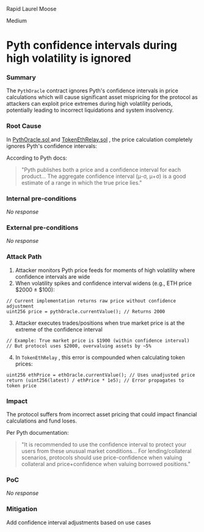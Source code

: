 Rapid Laurel Moose

Medium

# Pyth confidence intervals during high volatility is ignored

### Summary

The `PythOracle` contract ignores Pyth's confidence intervals in price calculations which will cause significant asset mispricing for the protocol as attackers can exploit price extremes during high volatility periods, potentially leading to incorrect liquidations and system insolvency.

### Root Cause

In [PythOracle.sol ](https://github.com/sherlock-audit/2024-11-oku/blob/ee3f781a73d65e33fb452c9a44eb1337c5cfdbd6/oku-custom-order-types/contracts/oracle/External/PythOracle.sol#L26-L33) and [TokenEthRelay.sol](https://github.com/sherlock-audit/2024-11-oku/blob/ee3f781a73d65e33fb452c9a44eb1337c5cfdbd6/oku-custom-order-types/contracts/oracle/External/TokenEthRelay.sol#L22-L30) , the price calculation completely ignores Pyth's confidence intervals:

According to Pyth docs:
> "Pyth publishes both a price and a confidence interval for each product... The aggregate confidence interval (μ-σ, μ+σ) is a good estimate of a range in which the true price lies."

### Internal pre-conditions

_No response_

### External pre-conditions

_No response_

### Attack Path

1. Attacker monitors Pyth price feeds for moments of high volatility where confidence intervals are wide
2. When volatility spikes and confidence interval widens (e.g., ETH price $2000 ± $100):
 ```solidity
 // Current implementation returns raw price without confidence adjustment
 uint256 price = pythOracle.currentValue(); // Returns 2000
 ```
3. Attacker executes trades/positions when true market price is at the extreme of the confidence interval
```solidity
// Example: True market price is $1900 (within confidence interval)
// But protocol uses $2000, overvaluing assets by ~5%
```
4. In `TokenEthRelay` , this error is compounded when calculating token prices:
```solidity
uint256 ethPrice = ethOracle.currentValue(); // Uses unadjusted price
return (uint256(latest) / ethPrice * 1e5); // Error propagates to token price
```

### Impact

The protocol suffers from incorrect asset pricing that could impact financial calculations and fund loses.

Per Pyth documentation:
> "It is recommended to use the confidence interval to protect your users from these unusual market conditions... For lending/collateral scenarios, protocols should use price-confidence when valuing collateral and price+confidence when valuing borrowed positions."

### PoC

_No response_

### Mitigation

Add confidence interval adjustments based on use cases
